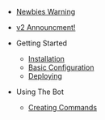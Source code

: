 - [Newbies Warning](newbieWarning.md)
- [v2 Announcment!](v2announcment.md)

- Getting Started

    - [Installation](gettingStarted/installation.md)
    - [Basic Configuration](gettingStarted/basicConfig.md)
    - [Deploying](gettingStarted/deploying.md)

- Using The Bot
  
  - [Creating Commands](usingTheBot/creatingCommands.md)